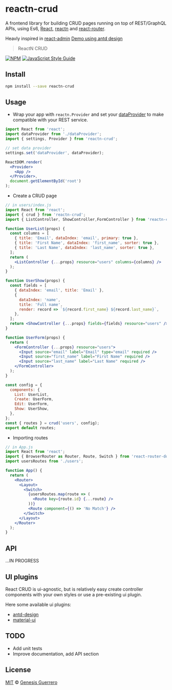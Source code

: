 # reactn-crud

A frontend library for building CRUD pages running on top of REST/GraphQL APIs, using Es6, [React](https://facebook.github.io/react/), [reactn](https://github.com/CharlesStover/reactn) and [react-router](https://reacttraining.com/react-router/).

Heavly inspired in [react-admin](https://marmelab.com/react-admin/)
[Demo using antd design](http://reactn-crud.surge.sh/)

> ReactN CRUD

[![NPM](https://img.shields.io/npm/v/reactn-crud.svg)](https://www.npmjs.com/package/reactn-crud) [![JavaScript Style Guide](https://img.shields.io/badge/code_style-standard-brightgreen.svg)](https://standardjs.com)

## Install

```bash
npm install --save reactn-crud
```

## Usage

* Wrap your app with `reactn.Provider` and set your [dataProvider](https://github.com/marmelab/react-admin#does-it-work-with-my-api) to make compatible with your REST service.

```jsx
import React from 'react';
import dataProvider from './dataProvider';
import { settings, Provider } from 'reactn-crud';

// set data provider
settings.set('dataProvider', dataProvider);

ReactDOM.render(
  <Provider>
    <App />
  </Provider>,
  document.getElementById('root')
);
```

* Create a CRUD page

```jsx
// in users/index.js
import React from 'react';
import { crud } from 'reactn-crud';
import { ListController, ShowController,FormController } from 'reactn-crud-ui-antd';

function UserList(props) {
  const columns = [
    { title: 'Email', dataIndex: 'email', primary: true },
    { title: 'First Name', dataIndex: 'first_name', sorter: true },
    { title: 'Last Name', dataIndex: 'last_name', sorter: true },
  ];
  return (
    <ListController {...props} resource="users" columns={columns} />
  );
}

function UserShow(props) {
  const fields = [
    { dataIndex: 'email', title: 'Email' },
    {
      dataIndex: 'name',
      title: 'Full name',
      render: record => `${record.first_name} ${record.last_name}`,
    },
  ];
  return <ShowController {...props} fields={fields} resource="users" />;
}

function UserForm(props) {
  return (
    <FormController {...props} resource="users">
      <Input source="email" label="Email" type="email" required />
      <Input source="first_name" label="First Name" required />
      <Input source="last_name" label="Last Name" required />
    </FormController>
  );
}

const config = {
  components: {
    List: UserList,
    Create: UserForm,
    Edit: UserForm,
    Show: UserShow,
  },
};
const { routes } = crud('users', config);
export default routes;
```

* Importing routes

```jsx
// in App.js
import React from 'react';
import { BrowserRouter as Router, Route, Switch } from 'react-router-dom';
import usersRoutes from './users';

function App() {
  return (
    <Router>
      <Layout>
        <Switch>
          {usersRoutes.map(route => (
            <Route key={route.id} {...route} />
          ))}
          <Route component={() => 'No Match'} />
        </Switch>
      </Layout>
    </Router>
  );
}
```

## API

...IN PROGRESS

## UI plugins
React CRUD is ui-agnostic, but is relatively easy create controller components with your own styles or use a pre-existing ui plugin.

Here some available ui plugins:

* [antd-design](https://github/gengue/reactn-crud-ui-antd)
* [material-ui](https://github/gengue/reactn-crud-ui-material)

## TODO

* Add unit tests
* Improve documentation, add API section

## License

[MIT](LICENSE.md) © [Genesis Guerrero](https://github.com/gengue)
